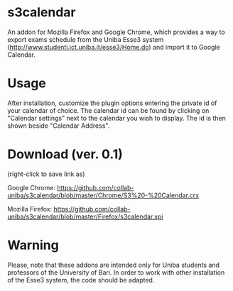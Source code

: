 s3calendar
==========

An addon for Mozilla Firefox and Google Chrome, which provides a way to export exams schedule from the Uniba Esse3 system (http://www.studenti.ict.uniba.it/esse3/Home.do) and import it to Google Calendar.

Usage
=====
After installation, customize the plugin options entering the private id of your calendar of choice. The calendar id can be found by clicking on "Calendar settings" next to the calendar you wish to display. The id is then shown beside "Calendar Address".

Download (ver. 0.1)
========
(right-click to save link as)

Google Chrome: https://github.com/collab-uniba/s3calendar/blob/master/Chrome/S3%20-%20Calendar.crx

Mozilla Firefox: https://github.com/collab-uniba/s3calendar/blob/master/Firefox/s3calendar.xpi

Warning
=======
Please, note that these addons are intended only for Uniba students and professors of the University of Bari. In order to work with other installation of the Esse3 system, the code should be adapted.

